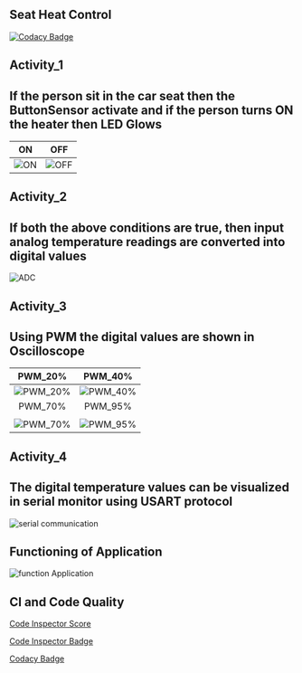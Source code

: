## Seat Heat Control 

[![Codacy Badge](https://api.codacy.com/project/badge/Grade/df06a422335c4f9fb9bf745d18ca069d)](https://app.codacy.com/gh/PrasadVallem/M2-Embedded_Seat-Heat-Control?utm_source=github.com&utm_medium=referral&utm_content=PrasadVallem/M2-Embedded_Seat-Heat-Control&utm_campaign=Badge_Grade_Settings)

## Activity_1
## If the person sit in the car seat then the ButtonSensor activate and if the person turns ON the heater then LED Glows
|ON|OFF|
|:--:|:--:|
|![ON](https://user-images.githubusercontent.com/62166597/115904289-3d88a080-a482-11eb-8dac-4baad5d98b64.PNG)|![OFF](https://user-images.githubusercontent.com/62166597/115904238-2e095780-a482-11eb-99fa-67ae25f4005d.PNG)|
## Activity_2
## If both the above conditions are true, then input analog temperature readings are converted into digital values
![ADC](https://user-images.githubusercontent.com/85540441/127325146-e45f0d5b-9173-4669-bcef-7cc735d272af.png)
## Activity_3
## Using PWM the digital values are shown in Oscilloscope
|PWM_20%|PWM_40%|
|:--:|:--:|
|![PWM_20%](https://user-images.githubusercontent.com/85540441/127325740-902f3538-a1d0-46e7-8c9b-b015f2565e37.png)|![PWM_40%](https://user-images.githubusercontent.com/85540441/127325787-d806d9f6-56aa-4d48-bb18-0d1d36f77b60.png)
|PWM_70%|PWM_95%|
|   |   |
![PWM_70%](https://user-images.githubusercontent.com/85540441/127325848-6445b58f-727f-4bf3-88a4-a5b7eee9aa98.png)|![PWM_95%](https://user-images.githubusercontent.com/85540441/127325926-b8e7bfc2-e619-4f55-933b-cb56376f3e2f.png)
## Activity_4
## The digital temperature values can be visualized in serial monitor using USART protocol
![serial communication](https://user-images.githubusercontent.com/85540441/127324544-94917683-705e-4df5-8333-6ec753d91eb4.png)
## Functioning of Application
![function Application](https://user-images.githubusercontent.com/85540441/127324870-8ef9ecd0-55a7-4353-9411-d1b2f312ac81.gif)
## CI and Code Quality
[Code Inspector Score](https://api.codiga.io/project/30184/score/svg)

[Code Inspector Badge](https://api.codiga.io/project/30184/status/svg)

[Codacy Badge](https://app.codacy.com/project/badge/Grade/17a9512fbedb4866aa9bc784b87e1597)
